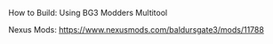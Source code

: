 How to Build:
Using BG3 Modders Multitool

Nexus Mods:
https://www.nexusmods.com/baldursgate3/mods/11788
